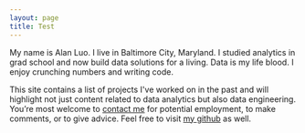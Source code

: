 ```yaml
---
layout: page
title: Test
---
```


My name is Alan Luo. I live in Baltimore City, Maryland. I studied analytics in grad school and now build data solutions for a living. Data is my life blood. I enjoy crunching numbers and writing code.

This site contains a list of projects I've worked on in the past and will highlight not just content related to data analytics but also data engineering. You’re most welcome to [contact me](mailto:alan@outlook.com) for potential employment, to make comments, or to give advice. Feel free to visit [my github](https://github.com/datamanju) as well.

